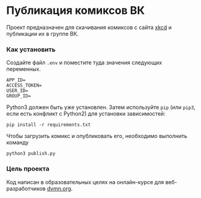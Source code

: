 # Публикация комиксов ВК

Проект предназначен для скачивания комиксов с сайта [xkcd](https://xkcd.com/) и публикации их в группе ВК. 

### Как установить

Создайте файл `.env` и поместите туда значения следующих переменных.
```
APP_ID=
ACCESS_TOKEN=
USER_ID=
GROUP_ID=
```

Python3 должен быть уже установлен. 
Затем используйте `pip` (или `pip3`, если есть конфликт с Python2) для установки зависимостей:
```
pip install -r requirements.txt
```

Чтобы загрузить комикс и опубликовать его, необходимо выполнить команду
```
python3 publish.py
```

### Цель проекта

Код написан в образовательных целях на онлайн-курсе для веб-разработчиков [dvmn.org](https://dvmn.org/).